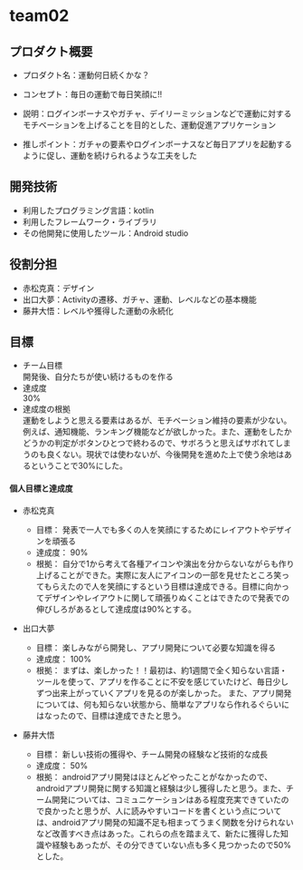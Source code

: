 # team02

## プロダクト概要
- プロダクト名：運動何日続くかな？

- コンセプト：毎日の運動で毎日笑顔に!!

- 説明：ログインボーナスやガチャ、デイリーミッションなどで運動に対するモチベーションを上げることを目的とした、運動促進アプリケーション

- 推しポイント：ガチャの要素やログインボーナスなど毎日アプリを起動するように促し、運動を続けられるような工夫をした

## 開発技術
- 利用したプログラミング言語：kotlin
- 利用したフレームワーク・ライブラリ
- その他開発に使用したツール：Android studio

## 役割分担
- 赤松克真：デザイン
- 出口大夢：Activityの遷移、ガチャ、運動、レベルなどの基本機能
- 藤井大悟：レベルや獲得した運動の永続化

## 目標
- チーム目標  
開発後、自分たちが使い続けるものを作る  
- 達成度  
30%  
- 達成度の根拠  
運動をしようと思える要素はあるが、モチベーション維持の要素が少ない。例えば、通知機能、ランキング機能などが欲しかった。また、運動をしたかどうかの判定がボタンひとつで終わるので、サボろうと思えばサボれてしまうのも良くない。現状では使わないが、今後開発を進めた上で使う余地はあるということで30%にした。  



#### 個人目標と達成度
- 赤松克真
  - 目標： 発表で一人でも多くの人を笑顔にするためにレイアウトやデザインを頑張る
  - 達成度： 90%
  - 根拠： 自分で1から考えて各種アイコンや演出を分からないながらも作り上げることができた。実際に友人にアイコンの一部を見せたところ笑ってもらえたので人を笑顔にするという目標は達成できる。目標に向かってデザインやレイアウトに関して頑張りぬくことはできたので発表での伸びしろがあるとして達成度は90%とする。
  
- 出口大夢
  - 目標：  楽しみながら開発し、アプリ開発について必要な知識を得る
  - 達成度： 100%
  - 根拠： まずは、楽しかった！！最初は、約1週間で全く知らない言語・ツールを使って、アプリを作ることに不安を感じていたけど、毎日少しずつ出来上がっていくアプリを見るのが楽しかった。
また、アプリ開発については、何も知らない状態から、簡単なアプリなら作れるぐらいにはなったので、目標は達成できたと思う。 
  
- 藤井大悟
  - 目標：  新しい技術の獲得や、チーム開発の経験など技術的な成長
  - 達成度： 50%
  - 根拠：  androidアプリ開発はほとんどやったことがなかったので、androidアプリ開発に関する知識と経験は少し獲得したと思う。また、チーム開発については、コミュニケーションはある程度充実できていたので良かったと思うが、人に読みやすいコードを書くという点については、androidアプリ開発の知識不足も相まってうまく関数を分けられないなど改善すべき点はあった。これらの点を踏まえて、新たに獲得した知識や経験もあったが、その分できていない点も多く見つかったので50%とした。
